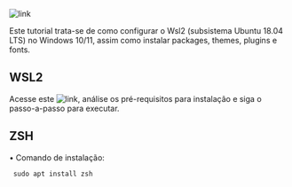 ![link](https://assets.ubuntu.com/v1/ad89548e-ubuntu-on-wsl.png)

Este tutorial trata-se de como configurar o Wsl2 (subsistema Ubuntu 18.04 LTS) no Windows 10/11, assim como instalar packages, themes, plugins e fonts.

## WSL2

Acesse este ![link](https://docs.microsoft.com/pt-br/windows/wsl/install), análise os pré-requisitos para instalação e siga o passo-a-passo para executar.

## ZSH

• Comando de instalação:

<code> sudo apt install zsh </code>
